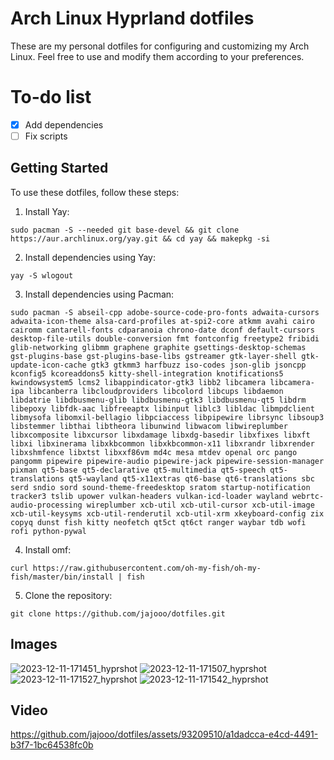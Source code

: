# Arch Linux Hyprland dotfiles

These are my personal dotfiles for configuring and customizing my Arch Linux. Feel free to use and modify them according to your preferences.

# To-do list
- [x] Add dependencies
- [ ] Fix scripts

## Getting Started

To use these dotfiles, follow these steps:

1. Install Yay:

```
sudo pacman -S --needed git base-devel && git clone https://aur.archlinux.org/yay.git && cd yay && makepkg -si
```

2. Install dependencies using Yay:

```
yay -S wlogout 
```

3. Install dependencies using Pacman:

```
sudo pacman -S abseil-cpp adobe-source-code-pro-fonts adwaita-cursors adwaita-icon-theme alsa-card-profiles at-spi2-core atkmm avahi cairo cairomm cantarell-fonts cdparanoia chrono-date dconf default-cursors desktop-file-utils double-conversion fmt fontconfig freetype2 fribidi glib-networking glibmm graphene graphite gsettings-desktop-schemas gst-plugins-base gst-plugins-base-libs gstreamer gtk-layer-shell gtk-update-icon-cache gtk3 gtkmm3 harfbuzz iso-codes json-glib jsoncpp kconfig5 kcoreaddons5 kitty-shell-integration knotifications5 kwindowsystem5 lcms2 libappindicator-gtk3 libb2 libcamera libcamera-ipa libcanberra libcloudproviders libcolord libcups libdaemon libdatrie libdbusmenu-glib libdbusmenu-gtk3 libdbusmenu-qt5 libdrm libepoxy libfdk-aac libfreeaptx libinput liblc3 libldac libmpdclient libmysofa libomxil-bellagio libpciaccess libpipewire librsync libsoup3 libstemmer libthai libtheora libunwind libwacom libwireplumber libxcomposite libxcursor libxdamage libxdg-basedir libxfixes libxft libxi libxinerama libxkbcommon libxkbcommon-x11 libxrandr libxrender libxshmfence libxtst libxxf86vm md4c mesa mtdev openal orc pango pangomm pipewire pipewire-audio pipewire-jack pipewire-session-manager pixman qt5-base qt5-declarative qt5-multimedia qt5-speech qt5-translations qt5-wayland qt5-x11extras qt6-base qt6-translations sbc serd sndio sord sound-theme-freedesktop sratom startup-notification tracker3 tslib upower vulkan-headers vulkan-icd-loader wayland webrtc-audio-processing wireplumber xcb-util xcb-util-cursor xcb-util-image xcb-util-keysyms xcb-util-renderutil xcb-util-xrm xkeyboard-config zix copyq dunst fish kitty neofetch qt5ct qt6ct ranger waybar tdb wofi rofi python-pywal
```

4. Install omf:

```
curl https://raw.githubusercontent.com/oh-my-fish/oh-my-fish/master/bin/install | fish
```

5. Clone the repository:

```
git clone https://github.com/jajooo/dotfiles.git
```

## Images

![2023-12-11-171451_hyprshot](https://github.com/jajooo/dotfiles/assets/93209510/aac7a046-1f0c-4f3b-b6fb-9624a21b9bd6)
![2023-12-11-171507_hyprshot](https://github.com/jajooo/dotfiles/assets/93209510/b1cf3e7d-5e2b-46d2-ac5f-67ba2fa52344)
![2023-12-11-171527_hyprshot](https://github.com/jajooo/dotfiles/assets/93209510/ef1dd674-b49d-4c36-8df7-3671ceb47601)
![2023-12-11-171542_hyprshot](https://github.com/jajooo/dotfiles/assets/93209510/b1f1f130-f9c8-4eca-9982-f39ce299dae2)


## Video

https://github.com/jajooo/dotfiles/assets/93209510/a1dadcca-e4cd-4491-b3f7-1bc64538fc0b

